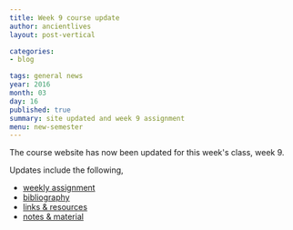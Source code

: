 ```yaml
---
title: Week 9 course update
author: ancientlives
layout: post-vertical

categories:
- blog

tags: general news
year: 2016
month: 03
day: 16
published: true
summary: site updated and week 9 assignment
menu: new-semester
---
```


The course website has now been updated for this week's class, week 9.

Updates include the following,

* [weekly assignment](/weekly_assignment)
* [bibliography](/bibliography)
* [links & resources](/links)
* [notes & material](/notes)
